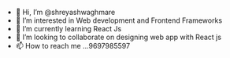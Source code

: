 - 👋 Hi, I’m @shreyashwaghmare
- 👀 I’m interested in Web development and Frontend Frameworks 
- 🌱 I’m currently learning React Js
- 💞️ I’m looking to collaborate on designing web app with React js
- 📫 How to reach me ...9697985597

<!---
shreyashwaghmare/shreyashwaghmare is a ✨ special ✨ repository because its `README.md` (this file) appears on your GitHub profile.
You can click the Preview link to take a look at your changes.
--->
